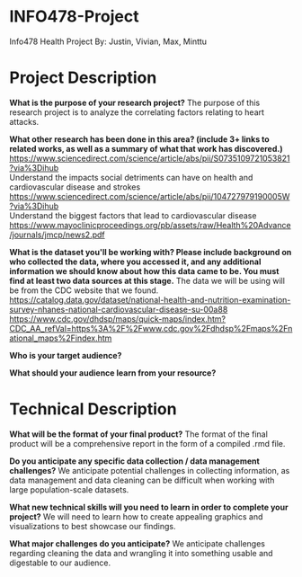 # INFO478-Project
Info478 Health Project
By: Justin, Vivian, Max, Minttu

# Project Description

**What is the purpose of your research project?**
The purpose of this research project is to analyze the correlating factors relating to heart attacks.

**What other research has been done in this area? (include 3+ links to related works, as well as a summary of what that work has discovered.)**
https://www.sciencedirect.com/science/article/abs/pii/S0735109721053821?via%3Dihub  
Understand the impacts social detriments can have on health and cardiovascular disease and strokes
https://www.sciencedirect.com/science/article/abs/pii/104727979190005W?via%3Dihub  
Understand the biggest factors that lead to cardiovascular disease  
https://www.mayoclinicproceedings.org/pb/assets/raw/Health%20Advance/journals/jmcp/news2.pdf

**What is the dataset you'll be working with?  Please include background on who collected the data, where you accessed it, and any additional information we should know about how this data came to be. You must find at least two data sources at this stage.** 
The data we will be using will be from the CDC website that we found.
https://catalog.data.gov/dataset/national-health-and-nutrition-examination-survey-nhanes-national-cardiovascular-disease-su-00a88
https://www.cdc.gov/dhdsp/maps/quick-maps/index.htm?CDC_AA_refVal=https%3A%2F%2Fwww.cdc.gov%2Fdhdsp%2Fmaps%2Fnational_maps%2Findex.htm

**Who is your target audience?**

**What should your audience learn from your resource?**


# Technical Description

**What will be the format of your final product?**
The format of the final product will be a comprehensive report in the form of a compiled .rmd file.

**Do you anticipate any specific data collection / data management challenges?**
We anticipate potential challenges in collecting information, as data management and data cleaning can be difficult when working with large population-scale datasets.

**What new technical skills will you need to learn in order to complete your project?**
We will need to learn how to create appealing graphics and visualizations to best showcase our findings.

**What major challenges do you anticipate?**
We anticipate challenges regarding cleaning the data and wrangling it into something usable and digestable to our audience.

